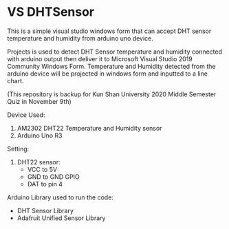 # VS DHTSensor
This is a simple visual studio windows form that can accept DHT sensor temperature and humidity from arduino uno device.

Projects is used to detect DHT Sensor temperature and humidity connected with arduino output then deliver it to Microsoft Visual Studio 2019 Community Windows Form. Temperature and Humidity detected from the arduino device will be projected in windows form and inputted to a line chart.

(This repository is backup for Kun Shan University 2020 Middle Semester Quiz in November 9th)

Device Used:
1. AM2302 DHT22 Temperature and Humidity sensor
2. Arduino Uno R3

Setting:
1. DHT22 sensor:
   * VCC to 5V
   * GND to GND GPIO
   * DAT to pin 4

Arduino Library used to run the code:
* DHT Sensor Library
* Adafruit Unified Sensor Library
